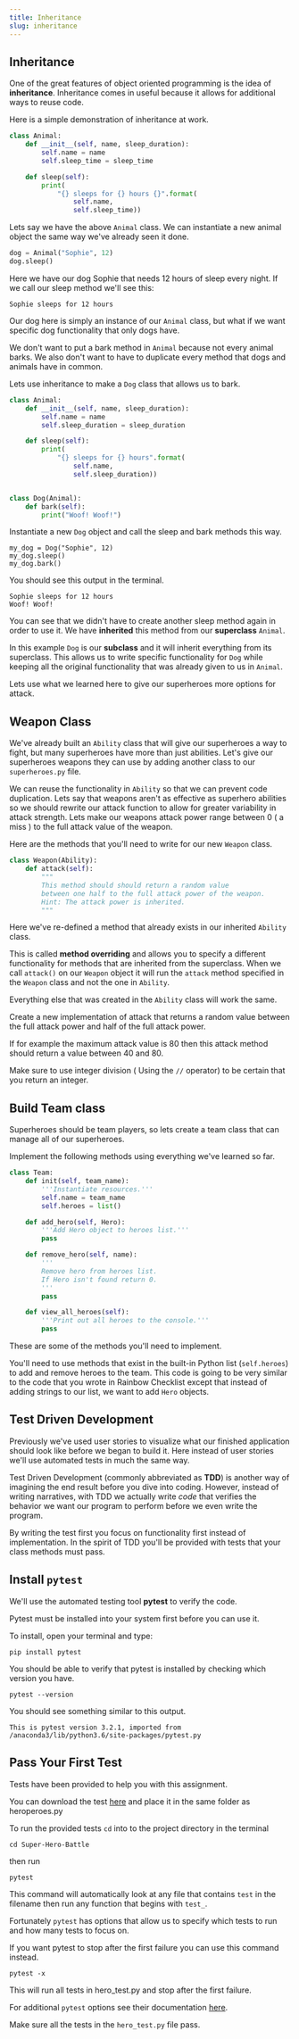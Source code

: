 ```yaml
---
title: Inheritance
slug: inheritance
---
```


## Inheritance
One of the great features of object oriented programming is the idea of **inheritance**. Inheritance comes in useful because it allows for additional ways to reuse code.

Here is a simple demonstration of inheritance at work.

```python
class Animal:
    def __init__(self, name, sleep_duration):
        self.name = name
        self.sleep_time = sleep_time

    def sleep(self):
        print(
            "{} sleeps for {} hours {}".format(
                self.name,
                self.sleep_time))
```

Lets say we have the above `Animal` class. We can instantiate a new animal object the same way we've already seen it done.

```python
dog = Animal("Sophie", 12)
dog.sleep()
```

Here we have our dog Sophie that needs 12 hours of sleep every night. If we call our sleep method we'll see this:

```
Sophie sleeps for 12 hours
```

Our dog here is simply an instance of our `Animal` class, but what if we want specific dog functionality that only dogs have.

We don't want to put a bark method in `Animal` because not every animal barks. We also don't want to have to duplicate every method that dogs and animals have in common.

Lets use inheritance to make a `Dog` class that allows us to bark.

```python
class Animal:
    def __init__(self, name, sleep_duration):
        self.name = name
        self.sleep_duration = sleep_duration

    def sleep(self):
        print(
            "{} sleeps for {} hours".format(
                self.name,
                self.sleep_duration))


class Dog(Animal):
    def bark(self):
        print("Woof! Woof!")
```

Instantiate a new `Dog` object and call the sleep and bark methods this way.

```
my_dog = Dog("Sophie", 12)
my_dog.sleep()
my_dog.bark()
```

You should see this output in the terminal.

```
Sophie sleeps for 12 hours
Woof! Woof!
```

You can see that we didn't have to create another sleep method again in order to use it. We have **inherited** this method from our **superclass** `Animal`.

In this example `Dog` is our **subclass** and it will inherit everything from its superclass. This allows us to write specific functionality for `Dog` while keeping all the original functionality that was already given to us in `Animal`.

Lets use what we learned here to give our superheroes more options for attack.

## Weapon Class
We've already built an `Ability` class that will give our superheroes a way to fight, but many superheroes have more than just abilities. Let's give our superheroes weapons they can use by adding another class to our `superheroes.py` file.

We can reuse the functionality in `Ability` so that we can prevent code duplication. Lets say that weapons aren't as effective as superhero abilities so we should rewrite our attack function to allow for greater variability in attack strength. Lets make our weapons attack power range between 0 ( a miss ) to the full attack value of the weapon.

Here are the methods that you'll need to write for our new `Weapon` class.

```python
class Weapon(Ability):
    def attack(self):
        """
        This method should should return a random value
        between one half to the full attack power of the weapon.
        Hint: The attack power is inherited.
        """
```

Here we've re-defined a method that already exists in our inherited `Ability` class.

This is called **method overriding** and allows you to specify a different functionality for methods that are inherited from the superclass. When we call `attack()` on our `Weapon` object it will run the `attack` method specified in the `Weapon` class and not the one in `Ability`.

Everything else that was created in the `Ability` class will work the same.

Create a new implementation of attack that returns a random value between the full attack power and half of the full attack power. 

If for example the maximum attack value is 80 then this attack method should return a value between 40 and 80.

Make sure to use integer division ( Using the `//` operator) to be certain that you return an integer.

## Build Team class
Superheroes should be team players, so lets create a team class that can manage all of our superheroes.

Implement the following methods using everything we've learned so far.

```python
class Team:
    def init(self, team_name):
        '''Instantiate resources.'''
        self.name = team_name
        self.heroes = list()

    def add_hero(self, Hero):
        '''Add Hero object to heroes list.'''
        pass

    def remove_hero(self, name):
        '''
        Remove hero from heroes list.
        If Hero isn't found return 0.
        '''
        pass

    def view_all_heroes(self):
        '''Print out all heroes to the console.'''
        pass

```

These are some of the methods you'll need to implement.

You'll need to use methods that exist in the built-in Python list (`self.heroes`) to add and remove heroes to the team. This code is going to be very similar to the code that you wrote in Rainbow Checklist except that instead of adding strings to our list, we want to add `Hero` objects.

## Test Driven Development
Previously we've used user stories to visualize what our finished application should look like before we began to build it. Here instead of user stories we'll use automated tests in much the same way.

Test Driven Development (commonly abbreviated as **TDD**) is another way of imagining the end result before you dive into coding. However, instead of writing narratives, with TDD we actually write *code* that verifies the behavior we want our program to perform before we even write the program.

By writing the test first you focus on functionality first instead of implementation. In the spirit of TDD you'll be provided with tests that your class methods must pass.

## Install `pytest`
We'll use the automated testing tool **pytest** to verify the code.

Pytest must be installed into your system first before you can use it.

To install, open your terminal and type:

```
pip install pytest
```

You should be able to verify that pytest is installed by checking which version you have.

```
pytest --version
```

You should see something similar to this output.

```
This is pytest version 3.2.1, imported from /anaconda3/lib/python3.6/site-packages/pytest.py
```

## Pass Your First Test
Tests have been provided to help you with this assignment.

You can download the test [here](https://github.com/MakeSchool-Tutorials/Superhero-Team-Dueler/blob/master/hero_test.py) and place it in the same folder as heroperoes.py

To run the provided tests `cd` into to the project directory in the terminal

```
cd Super-Hero-Battle
```
 then run

```
pytest
```

This command will automatically look at any file that contains `test` in the filename then run any function that begins with `test_`.

Fortunately `pytest` has options that allow us to specify which tests to run and how many tests to focus on.

If you want pytest to stop after the first failure you can use this command instead.

```
pytest -x
```

This will run all tests in hero_test.py and stop after the first failure.

For additional `pytest` options see their documentation [here](https://docs.pytest.org/en/latest/usage.html).

Make sure all the tests in the `hero_test.py` file pass.
